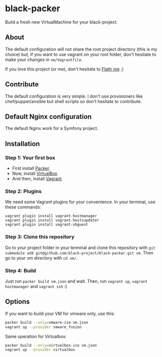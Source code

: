 black-packer
============

Build a fresh new VirtualMachine for your black-project.

## About

The default configuration will not share the root project directory (this is my choice) but, if you want to use vagrant
 on your root folder, don't hesitate to make your changes in `vm/Vagrantfile`.
 
If you love this project (or me), don't hesitate to [Flattr me][4] ;)

## Contribute

The default configuration is very simple. I don't use provisioners like chef/puppet/ansible but shell scripts so don't hesitate
to contribute.

## Default Nginx configuration

The default Nginx work for a Symfony project.

## Installation

### Step 1: Your first box

- First install [Packer][1].
- Now, install [VirtualBox][2].
- And then, install [Vagrant][3].

### Step 2: Plugins

We need some Vagrant plugins for your convenience. In your terminal, use these commands:

```
vagrant plugin install vagrant-hostmanager
vagrant plugin install vagrant-hostsupdater
vagrant plugin install vagrant-vbguest
```

### Step 3: Clone this repository

Go to your project folder in your terminal and clone this repository with `git submodule add git@github.com:black-project/black-packer.git vm`.
Then go to your vm directory with `cd vm/`.

### Step 4: Build
Just run `packer build vm.json` and wait.
Then, run `vagrant up`, `vagrant hostmanager` and `vagrant ssh` :)

## Options

If you want to build your VM for vmware only, use this:

```bash
packer build --only=vmware-iso vm.json
vagrant up --provider vmware_fusion
```

Same operation for Virtualbox:

```bash
packer build --only=virtualbox-iso vm.json
vagrant up --provider virtualbox
```


[1]: http://www.packer.io
[2]: https://www.virtualbox.org/wiki/Downloads
[3]: http://www.vagrantup.com/
[4]: https://flattr.com/profile/alexandre.balmes
